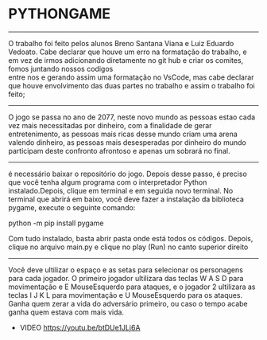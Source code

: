 # PYTHONGAME

--------------------------------------------------------------------------------------------------------------------------------------------------------------------------
O trabalho foi feito pelos alunos Breno Santana Viana e Luiz Eduardo Vedoato.
Cabe declarar que houve um erro na formatação do trabalho, e em vez de irmos adicionando diretamente no git hub e criar os comites, fomos juntando nossos codigos  
entre nos e gerando assim uma formatação no VsCode, mas cabe declarar que houve envolvimento das duas partes no trabalho e assim o trabalho foi feito;

--------------------------------------------------------------------------------------------------------------------------------------------------------------------------

O jogo se passa no ano de 2077, neste novo mundo as pessoas estao cada vez mais necessitadas por dinheiro, com a finalidade de gerar entretenimento, as pessoas mais
ricas desse mundo criam uma arena valendo dinheiro, as pessoas mais desesperadas por dinheiro do mundo participam deste confronto afrontoso e apenas um sobrará no final.

--------------------------------------------------------------------------------------------------------------------------------------------------------------------------

 é necessário baixar o repositório do jogo. Depois desse passo, é preciso que você tenha algum programa com o interpretador Python instalado.Depois, clique em terminal e em seguida novo terminal. No terminal que abrirá em baixo, você deve fazer a instalação da biblioteca
 pygame, execute o seguinte comando:

python -m pip install pygame

Com tudo instalado, basta abrir pasta onde está todos os códigos. Depois, clique no arquivo main.py e clique no play (Run) no canto superior direito

--------------------------------------------------------------------------------------------------------------------------------------------------------------------------

Você deve ultilizar o espaço e as setas para selecionar os personagens para cada jogador. O primeiro jogador ultilizara das teclas W A S D para movimentação e E MouseEsquerdo
para ataques, e o jogador 2 ultilizara as teclas I J K L para movimentação e U MouseEsquerdo para os ataques. Ganha quem zerar a vida do adversário primeiro, ou 
caso o tempo acabe ganha quem estava com mais vida.


* VIDEO
https://youtu.be/btDUe1JLj6A

